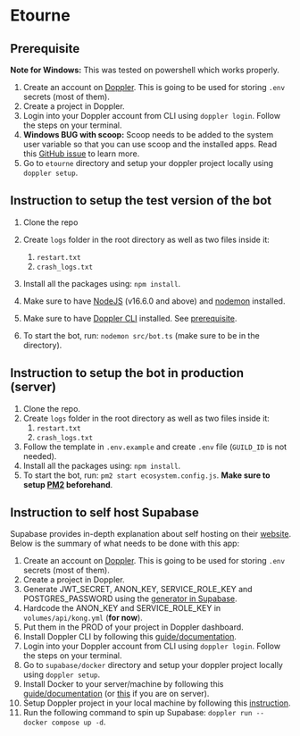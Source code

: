 # Etourne

## Prerequisite

**Note for Windows:** This was tested on powershell which works properly.

1. Create an account on [Doppler](https://www.doppler.com/). This is going to be used for storing `.env` secrets (most of them).
2. Create a project in Doppler.
3. Login into your Doppler account from CLI using `doppler login`. Follow the steps on your terminal.
4. **Windows BUG with scoop:** Scoop needs to be added to the system user variable so that you can use scoop and the installed apps. Read this [GitHub issue](https://github.com/ScoopInstaller/Scoop/issues/3951) to learn more.
5. Go to `etourne` directory and setup your doppler project locally using `doppler setup`.

## Instruction to setup the test version of the bot

1. Clone the repo
1. Create `logs` folder in the root directory as well as two files inside it:

   1. `restart.txt`
   2. `crash_logs.txt`

1. Install all the packages using: `npm install`.
1. Make sure to have [NodeJS](https://nodejs.org/en/) (v16.6.0 and above) and [nodemon](https://www.npmjs.com/package/nodemon) installed.
1. Make sure to have [Doppler CLI](https://docs.doppler.com/docs/install-cli) installed. See [prerequisite](#prerequisite).
1. To start the bot, run: `nodemon src/bot.ts` (make sure to be in the directory).

## Instruction to setup the bot in production (server)

1. Clone the repo.
2. Create `logs` folder in the root directory as well as two files inside it:
   1. `restart.txt`
   2. `crash_logs.txt`
3. Follow the template in `.env.example` and create `.env` file (`GUILD_ID` is not needed).
4. Install all the packages using: `npm install`.
5. To start the bot, run: `pm2 start ecosystem.config.js`. **Make sure to setup [PM2](https://pm2.io/) beforehand**.

## Instruction to self host Supabase

Supabase provides in-depth explanation about self hosting on their [website](https://supabase.com/docs/guides/self-hosting/docker). Below is the summary of what needs to be done with this app:

1. Create an account on [Doppler](https://www.doppler.com/). This is going to be used for storing `.env` secrets (most of them).
2. Create a project in Doppler.
3. Generate JWT_SECRET, ANON_KEY, SERVICE_ROLE_KEY and POSTGRES_PASSWORD using the [generator in Supabase](https://supabase.com/docs/guides/self-hosting#api-keys).
4. Hardcode the ANON_KEY and SERVICE_ROLE_KEY in `volumes/api/kong.yml` (**for now**).
5. Put them in the PROD of your project in Doppler dashboard.
6. Install Doppler CLI by following this [guide/documentation](https://docs.doppler.com/docs/install-cli).
7. Login into your Doppler account from CLI using `doppler login`. Follow the steps on your terminal.
8. Go to `supabase/docker` directory and setup your doppler project locally using `doppler setup`.
9. Install Docker to your server/machine by following this [guide/documentation](https://docs.docker.com/get-docker/) (or [this](https://docs.docker.com/engine/install/) if you are on server).
10.   Setup Doppler project in your local machine by following this [instruction](https://docs.doppler.com/docs/install-cli#project-setup).
11.   Run the following command to spin up Supabase: `doppler run -- docker compose up -d`.
